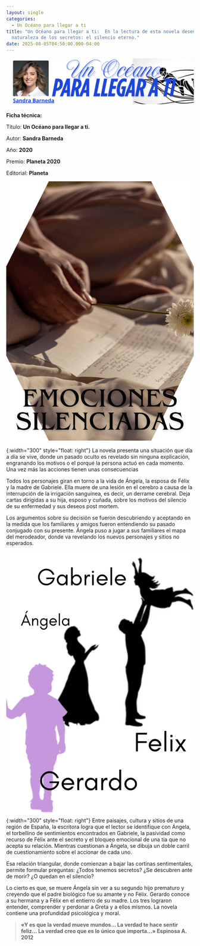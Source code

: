 ```yaml
---
layout: single
categories:
  - Un Océano para llegar a ti
title: "Un Océano para llegar a ti:  En la lectura de esta novela desentraña la
  naturaleza de los secretos: el silencio eterno."
date: 2025-08-05T04:50:00.000-04:00
---
```

![](/assets/img/banner-un-oceano-para-llegar-a-ti.png)

**Ficha técnica:**

Título: **Un Océano para llegar a ti.**

Autor: **Sandra Barneda**

Año: **2020**

Premio: **Planeta 2020**

Editorial: **Planeta**

![](/assets/img/emociones-silenciadas.png){:width="300" style="float: right"}  La novela presenta una situación que día a día se vive, donde un pasado oculto es revelado sin ninguna explicación, engranando los motivos o el porqué la persona actuó en cada momento. Una vez más las acciones tienen unas consecuencias 

Todos los personajes giran en torno a la vida de Ángela, la esposa de Félix y la madre de Gabriele.  Ella muere de una lesión en el cerebro a causa de la interrupción de la irrigación sanguínea, es decir, un derrame cerebral. Deja  cartas dirigidas a su hija, esposo y cuñada, sobre los motivos del silencio de su enfermedad y sus deseos post mortem.

Los argumentos sobre su decisión se fueron descubriendo y aceptando en la medida que los familiares y amigos fueron entendiendo su pasado conjugado con su presente. Ángela puso a jugar a sus familiares el mapa del merodeador, donde va revelando los nuevos personajes y sitios no esperados.

![](/assets/img/la-familia.png){:width="300" style="float: right"}
Entre paisajes, cultura y sitios de una región de España, la escritora logra que el lector  se identifique con Ángela, el torbellino de sentimientos encontrados en Gabriele, la pasividad como recurso de Félix ante el secreto y el bloqueo emocional de una tía que no acepta su relación. Mientras cuestionan a Ángela, se dibuja un doble carril de cuestionamiento sobre el accionar de cada uno.  

Esa relación triangular, donde comienzan a bajar las cortinas sentimentales, permite formular preguntas: ¿Todos tenemos secretos? ¿Se descubren ante de morir? ¿O quedan en el silencio?

Lo cierto es que, se muere Ángela sin ver a su segundo hijo prematuro y creyendo que el padre biológico fue su amante y no Félix. Gerardo conoce a su hermana y a Félix en el entierro de su madre. Los tres lograron entender, comprender y perdonar a Greta y a ellos mismos. La novela contiene una profundidad psicológica y moral.

> **«Y es que la verdad mueve mundos... La verdad te hace sentir feliz... La verdad creo que es lo único que importa...» Espinosa A. 2012**
